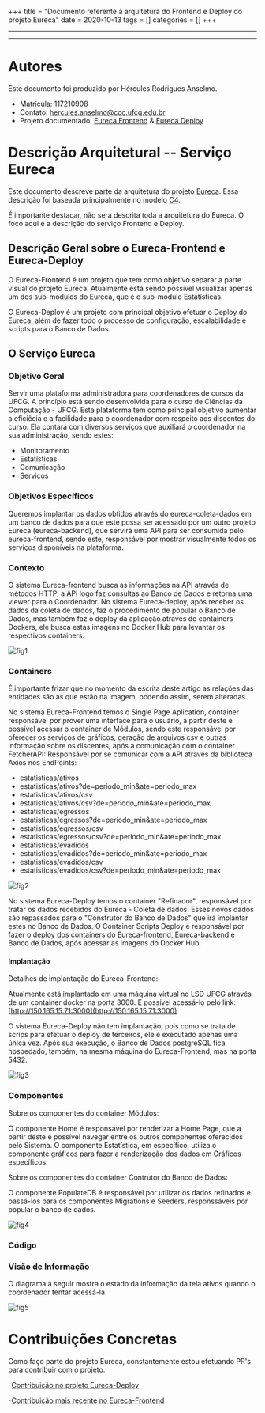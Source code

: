 +++
title = "Documento referente à arquitetura do Frontend e Deploy do projeto Eureca"
date = 2020-10-13
tags = []
categories = []
+++

***

***

# Autores

Este documento foi produzido por Hércules Rodrigues Anselmo.

- Matrícula: 117210908
- Contato: hercules.anselmo@ccc.ufcg.edu.br
- Projeto documentado: [Eureca Frontend](https://github.com/computacao-ufcg/eureca-frontend) & [Eureca Deploy](https://github.com/computacao-ufcg/eureca-deploy)

# Descrição Arquitetural -- Serviço Eureca

Este documento descreve parte da arquitetura do projeto [Eureca](https://github.com/computacao-ufcg). Essa descrição foi baseada principalmente no modelo [C4](https://c4model.com/).

É importante destacar, não será descrita toda a arquitetura do Eureca. O foco aqui é a descrição do serviço Frontend e Deploy.

## Descrição Geral sobre o Eureca-Frontend e Eureca-Deploy

O Eureca-Frontend é um projeto que tem como objetivo separar a parte visual do projeto Eureca. Atualmente está sendo possível visualizar apenas um dos sub-módulos do Eureca, que é o sub-módulo Estatísticas.

O Eureca-Deploy é um projeto com principal objetivo efetuar o Deploy do Eureca, além de fazer todo o processo de configuração, escalabilidade e scripts para o Banco de Dados.

## O Serviço Eureca

### Objetivo Geral

Servir uma plataforma administradora para coordenadores de cursos da UFCG. A princípio está sendo desenvolvida para o curso de Ciências da Computação - UFCG. Esta plataforma tem como principal objetivo aumentar a eficiêcia e a facilidade para o coordenador com respeito aos discentes do curso. Ela contará com diversos serviços que auxiliará o coordenador na sua administração, sendo estes:

- Monitoramento
- Estatísticas
- Comunicação
- Serviços

### Objetivos Específicos

Queremos implantar os dados obtidos através do eureca-coleta-dados em um banco de dados para que este possa ser acessado por um outro projeto Eureca (eureca-backend), que servirá uma API para ser consumida pelo eureca-frontend, sendo este, responsável por mostrar visualmente todos os serviços disponíveis na plataforma.

### Contexto

O sistema Eureca-frontend busca as informações na API através de métodos HTTP, a API logo faz consultas ao Banco de Dados e retorna uma viewer para o Coordenador.
No sistema Eureca-deploy, após receber os dados da coleta de dados, faz o procedimento de popular o Banco de Dados, mas também faz o deploy da aplicação através de containers Dockers, ele busca estas imagens no Docker Hub para levantar os respectivos containers. 

![fig1](c4-contexto.png)

### Containers

É importante frizar que no momento da escrita deste artigo as relações das entidades são as que estão na imagem, podendo assim, serem alteradas.

No sistema Eureca-Frontend temos o Single Page Aplication, container responsável por prover uma interface para o usuário, a partir deste é possível acessar o container de Módulos, sendo este responsável por oferecer os serviços de gráficos, geração de arquivos csv e outras informação sobre os discentes, após a comunicação com o container FetcherAPI: Responsável por se comunicar com a API através da biblioteca Axios nos EndPoints:

* estatisticas/ativos
* estatisticas/ativos?de=periodo_min&ate=periodo_max
* estatisticas/ativos/csv
* estatisticas/ativos/csv?de=periodo_min&ate=periodo_max
* estatisticas/egressos
* estatisticas/egressos?de=periodo_min&ate=periodo_max
* estatisticas/egressos/csv
* estatisticas/egressos/csv?de=periodo_min&ate=periodo_max
* estatisticas/evadidos
* estatisticas/evadidos?de=periodo_min&ate=periodo_max
* estatisticas/evadidos/csv
* estatisticas/evadidos/csv?de=periodo_min&ate=periodo_max

![fig2](c4-containers.png)

No sistema Eureca-Deploy temos o container "Refinador", responsável por tratar os dados recebidos do Eureca - Coleta de dados. Esses novos dados são repassados para o "Construtor do Banco de Dados" que irá implantar estes no Banco de Dados.
O Container Scripts Deploy é responsável por fazer o deploy dos containers do  Eureca-frontend, Eureca-backend e Banco de Dados, após acessar as imagens do Docker Hub.

#### Implantação

Detalhes de implantação do Eureca-Frontend:

Atualmente está implantado em uma máquina virtual no LSD UFCG através de um container docker na porta 3000. É possível acessá-lo pelo link: [http://150.165.15.71:3000](http://150.165.15.71:3000)

O sistema Eureca-Deploy não tem implantação, pois como se trata de scrips para efetuar o deploy de terceiros, ele é executado apenas uma única vez. Após sua execução, o Banco de Dados postgreSQL fica hospedado, também, na mesma máquina do Eureca-Frontend, mas na porta 5432.

![fig3](c4-implantacao.png)
### Componentes

Sobre os componentes do container Módulos:

O componente Home é responsável por renderizar a Home Page, que a partir deste é possível navegar entre os outros componentes oferecidos pelo Sistema. O componente Estatística, em específico, utiliza o componente gráficos para fazer a renderização dos dados em Gráficos específicos.

Sobre os componentes do container Contrutor do Banco de Dados:

O componente PopulateDB é responsável por utilizar os dados refinados e passá-los para os componentes Migrations e Seeders, responssáveis por popular o banco de dados.

![fig4](c4-componentes.png)

### Código

### Visão de Informação

O diagrama a seguir mostra o estado da informação da tela ativos quando o coordenador tentar acessá-la.

![fig5](estados.png)

# Contribuições Concretas

Como faço parte do projeto Eureca, constantemente estou efetuando PR's para contribuir com o projeto.

-[Contribuição no projeto Eureca-Deploy](https://github.com/computacao-ufcg/eureca-deploy/pull/23)

-[Contribuição mais recente no Eureca-Frontend](https://github.com/computacao-ufcg/eureca-frontend/pull/47)
